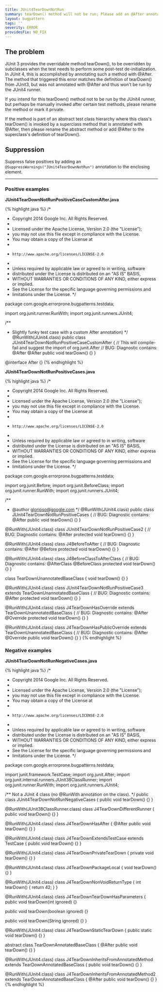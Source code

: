 ```yaml
---
title: JUnit4TearDownNotRun
summary: tearDown() method will not be run; Please add an @After annotation
layout: bugpattern
tags: ''
severity: ERROR
providesFix: NO_FIX
---
```


<!--
*** AUTO-GENERATED, DO NOT MODIFY ***
To make changes, edit the @BugPattern annotation or the explanation in docs/bugpattern.
-->

## The problem
JUnit 3 provides the overridable method tearDown(), to be overridden by
subclasses when the test needs to perform some post-test de-initialization. In
JUnit 4, this is accomplished by annotating such a method with @After. The
method that triggered this error matches the definition of tearDown() from
JUnit3, but was not annotated with @After and thus won't be run by the JUnit4
runner.

If you intend for this tearDown() method not to be run by the JUnit4 runner, but
perhaps be manually invoked after certain test methods, please rename the method
or mark it private.

If the method is part of an abstract test class hierarchy where this class's
tearDown() is invoked by a superclass method that is annotated with @After, then
please rename the abstract method or add @After to the superclass's definition
of tearDown().

## Suppression
Suppress false positives by adding an `@SuppressWarnings("JUnit4TearDownNotRun")` annotation to the enclosing element.

----------

### Positive examples
__JUnit4TearDownNotRunPositiveCaseCustomAfter.java__

{% highlight java %}
/*
 * Copyright 2014 Google Inc. All Rights Reserved.
 *
 * Licensed under the Apache License, Version 2.0 (the "License");
 * you may not use this file except in compliance with the License.
 * You may obtain a copy of the License at
 *
 *     http://www.apache.org/licenses/LICENSE-2.0
 *
 * Unless required by applicable law or agreed to in writing, software
 * distributed under the License is distributed on an "AS IS" BASIS,
 * WITHOUT WARRANTIES OR CONDITIONS OF ANY KIND, either express or implied.
 * See the License for the specific language governing permissions and
 * limitations under the License.
 */

package com.google.errorprone.bugpatterns.testdata;

import org.junit.runner.RunWith;
import org.junit.runners.JUnit4;

/**
 * Slightly funky test case with a custom After annotation)
 */
@RunWith(JUnit4.class)
public class JUnit4TearDownNotRunPositiveCaseCustomAfter {
  // This will compile-fail and suggest the import of org.junit.After
  // BUG: Diagnostic contains: @After
  @After public void tearDown() {}
}

@interface After {}
{% endhighlight %}

__JUnit4TearDownNotRunPositiveCases.java__

{% highlight java %}
/*
 * Copyright 2014 Google Inc. All Rights Reserved.
 *
 * Licensed under the Apache License, Version 2.0 (the "License");
 * you may not use this file except in compliance with the License.
 * You may obtain a copy of the License at
 *
 *     http://www.apache.org/licenses/LICENSE-2.0
 *
 * Unless required by applicable law or agreed to in writing, software
 * distributed under the License is distributed on an "AS IS" BASIS,
 * WITHOUT WARRANTIES OR CONDITIONS OF ANY KIND, either express or implied.
 * See the License for the specific language governing permissions and
 * limitations under the License.
 */

package com.google.errorprone.bugpatterns.testdata;

import org.junit.Before;
import org.junit.BeforeClass;
import org.junit.runner.RunWith;
import org.junit.runners.JUnit4;

/**
 * @author glorioso@google.com
 */
@RunWith(JUnit4.class)
public class JUnit4TearDownNotRunPositiveCases {
  // BUG: Diagnostic contains: @After
  public void tearDown() {}
}

@RunWith(JUnit4.class)
class JUnit4TearDownNotRunPositiveCase2 {
  // BUG: Diagnostic contains: @After
  protected void tearDown() {}
}

@RunWith(JUnit4.class)
class J4BeforeToAfter {
  // BUG: Diagnostic contains: @After
  @Before protected void tearDown() {}
}

@RunWith(JUnit4.class)
class J4BeforeClassToAfterClass {
  // BUG: Diagnostic contains: @AfterClass
  @BeforeClass protected void tearDown() {}
}

class TearDownUnannotatedBaseClass {
  void tearDown() {}
}

@RunWith(JUnit4.class)
class JUnit4TearDownNotRunPositiveCase3 extends TearDownUnannotatedBaseClass {
  // BUG: Diagnostic contains: @After
  protected void tearDown() {}
}

@RunWith(JUnit4.class)
class J4TearDownHasOverride extends TearDownUnannotatedBaseClass {
  // BUG: Diagnostic contains: @After
  @Override protected void tearDown() {}
}

@RunWith(JUnit4.class)
class J4TearDownHasPublicOverride extends TearDownUnannotatedBaseClass {
  // BUG: Diagnostic contains: @After
  @Override public void tearDown() {}
}
{% endhighlight %}

### Negative examples
__JUnit4TearDownNotRunNegativeCases.java__

{% highlight java %}
/*
 * Copyright 2014 Google Inc. All Rights Reserved.
 *
 * Licensed under the Apache License, Version 2.0 (the "License");
 * you may not use this file except in compliance with the License.
 * You may obtain a copy of the License at
 *
 *     http://www.apache.org/licenses/LICENSE-2.0
 *
 * Unless required by applicable law or agreed to in writing, software
 * distributed under the License is distributed on an "AS IS" BASIS,
 * WITHOUT WARRANTIES OR CONDITIONS OF ANY KIND, either express or implied.
 * See the License for the specific language governing permissions and
 * limitations under the License.
 */

package com.google.errorprone.bugpatterns.testdata;

import junit.framework.TestCase;
import org.junit.After;
import org.junit.internal.runners.JUnit38ClassRunner;
import org.junit.runner.RunWith;
import org.junit.runners.JUnit4;

/** Not a JUnit 4 class (no @RunWith annotation on the class). */
public class JUnit4TearDownNotRunNegativeCases {
  public void tearDown() {}
}

@RunWith(JUnit38ClassRunner.class)
class J4TearDownDifferentRunner {
  public void tearDown() {}
}

@RunWith(JUnit4.class)
class J4TearDownHasAfter {
  @After
  public void tearDown() {}
}

@RunWith(JUnit4.class)
class J4TearDownExtendsTestCase extends TestCase {
  public void tearDown() {}
}

@RunWith(JUnit4.class)
class J4TearDownPrivateTearDown {
  private void tearDown() {}
}

@RunWith(JUnit4.class)
class J4TearDownPackageLocal {
  void tearDown() {}
}

@RunWith(JUnit4.class)
class J4TearDownNonVoidReturnType {
  int tearDown() {
    return 42;
  }
}

@RunWith(JUnit4.class)
class J4TearDownTearDownHasParameters {
  public void tearDown(int ignored) {}

  public void tearDown(boolean ignored) {}

  public void tearDown(String ignored) {}
}

@RunWith(JUnit4.class)
class J4TearDownStaticTearDown {
  public static void tearDown() {}
}

abstract class TearDownAnnotatedBaseClass {
  @After
  public void tearDown() {}
}

@RunWith(JUnit4.class)
class J4TearDownInheritsFromAnnotatedMethod extends TearDownAnnotatedBaseClass {
  public void tearDown() {}
}

@RunWith(JUnit4.class)
class J4TearDownInheritsFromAnnotatedMethod2 extends TearDownAnnotatedBaseClass {
  @After
  public void tearDown() {}
}
{% endhighlight %}

